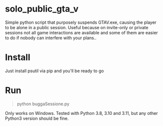 # solo_public_gta_v
Simple python script that purposely suspends GTAV.exe, causing the player to be alone in a public session. Useful because on invite-only or private sessions not all game interactions are available and some of them are easier to do if nobody can interfere with your plans..

# Install
Just install psutil via pip and you'll be ready to go

# Run
> python buggaSessione.py

Only works on Windows. Tested with Python 3.8, 3.10 and 3.11, but any other Python3 version should be fine.
